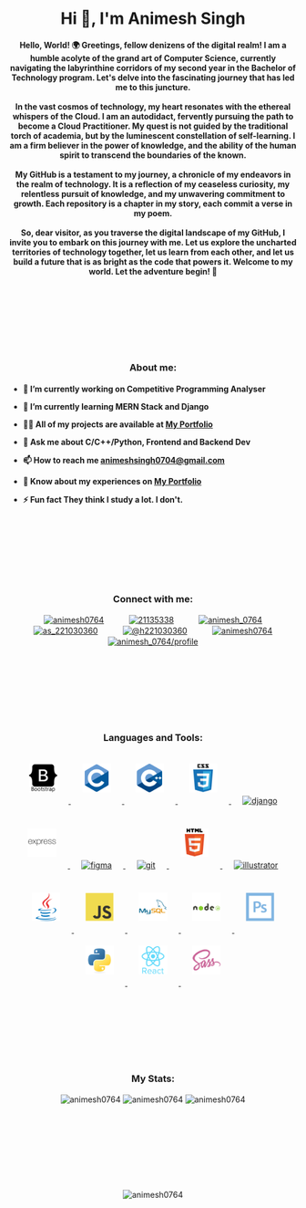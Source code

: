 <!-- **Hey👋🏻**

![Visitor](https://visitor-badge.laobi.icu/badge?page_id=Animesh0764_README.md)

![Overall Stats](https://github-readme-stats.vercel.app/api?username=Animesh0764&count_private=true&show_icons=true&hide=contribs&theme=radical)

![Top Langs](https://github-readme-stats.vercel.app/api/top-langs/?username=Animesh0764&layout=compact)

<a href="mailto:YourEmail@gmail.com">![YourEmail@gmail.com](https://img.shields.io/badge/Gmail-D14836?style=for-the-badge&logo=gmail&logoColor=white)</a><a href="<LinkedInURL>">![LinkedIn](https://img.shields.io/badge/LinkedIn-0077B5?style=for-the-badge&logo=linkedin&logoColor=white)</a> -->



<h1 align="center">Hi 👋, I'm Animesh Singh</h1>
<h4 align="center">Hello, World! 🌍 Greetings, fellow denizens of the digital realm! I am a humble acolyte of the grand art of Computer Science, currently navigating the labyrinthine corridors of my second year in the Bachelor of Technology program. Let's delve into the fascinating journey that has led me to this juncture. <br><br> In the vast cosmos of technology, my heart resonates with the ethereal whispers of the Cloud. I am an autodidact, fervently pursuing the path to become a Cloud Practitioner. My quest is not guided by the traditional torch of academia, but by the luminescent constellation of self-learning. I am a firm believer in the power of knowledge, and the ability of the human spirit to transcend the boundaries of the known. <br><br> My GitHub is a testament to my journey, a chronicle of my endeavors in the realm of technology. It is a reflection of my ceaseless curiosity, my relentless pursuit of knowledge, and my unwavering commitment to growth. Each repository is a chapter in my story, each commit a verse in my poem. <br><br> So, dear visitor, as you traverse the digital landscape of my GitHub, I invite you to embark on this journey with me. Let us explore the uncharted territories of technology together, let us learn from each other, and let us build a future that is as bright as the code that powers it. Welcome to my world. Let the adventure begin! 🚀</h3>

##

<h3 align="center" style="margin-top: 150px">About me:</h3>


<h4>

- 🔭 I’m currently working on **Competitive Programming Analyser**

- 🌱 I’m currently learning **MERN Stack and Django**

- 👨‍💻 All of my projects are available at [My Portfolio](https://animesh-singh.netlify.app/)

- 💬 Ask me about **C/C++/Python, Frontend and Backend Dev**

- 📫 How to reach me **animeshsingh0704@gmail.com**

- 📄 Know about my experiences on [My Portfolio](https://animesh-singh.netlify.app/)

- ⚡ Fun fact **They think I study a lot. I don't.**


##

<h3 align="center" style="margin-top: 150px">Connect with me:</h3>
<p align="center">
<a href="https://dev.to/animesh0764" style="padding: 20px" target="blank"><img align="center" src="https://raw.githubusercontent.com/rahuldkjain/github-profile-readme-generator/master/src/images/icons/Social/devto.svg" alt="animesh0764" height="40" width="50" /></a>
<a href="https://stackoverflow.com/users/21135338"  style="padding: 20px" target="blank"><img align="center" src="https://raw.githubusercontent.com/rahuldkjain/github-profile-readme-generator/master/src/images/icons/Social/stack-overflow.svg" alt="21135338" height="40" width="50" /></a>
<a href="https://instagram.com/animesh_0764"  style="padding: 20px" target="blank"><img align="center" src="https://raw.githubusercontent.com/rahuldkjain/github-profile-readme-generator/master/src/images/icons/Social/instagram.svg" alt="animesh_0764" height="40" width="50" /></a>
<a href="https://www.codechef.com/users/as_221030360"  style="padding: 20px" target="blank"><img align="center" src="https://cdn.jsdelivr.net/npm/simple-icons@3.1.0/icons/codechef.svg" alt="as_221030360" height="40" width="50" /></a>
<a href="https://www.hackerrank.com/@h221030360"  style="padding: 20px" target="blank"><img align="center" src="https://raw.githubusercontent.com/rahuldkjain/github-profile-readme-generator/master/src/images/icons/Social/hackerrank.svg" alt="@h221030360" height="40" width="50" /></a>
<a href="https://www.leetcode.com/animesh0764"  style="padding: 20px" target="blank"><img align="center" src="https://raw.githubusercontent.com/rahuldkjain/github-profile-readme-generator/master/src/images/icons/Social/leet-code.svg" alt="animesh0764" height="40" width="50" /></a>
<a href="https://auth.geeksforgeeks.org/user/animesh_0764/profile"  style="padding: 20px" target="blank"><img align="center" src="https://raw.githubusercontent.com/rahuldkjain/github-profile-readme-generator/master/src/images/icons/Social/geeks-for-geeks.svg" alt="animesh_0764/profile" height="40" width="50" /></a>
</p>

##

<h3 align="center"  style="margin-top: 150px">Languages and Tools:</h3>
<p align="center"> <a href="https://getbootstrap.com" target="_blank" rel="noreferrer"> <img style="padding: 20px"src="https://raw.githubusercontent.com/devicons/devicon/master/icons/bootstrap/bootstrap-plain-wordmark.svg" alt="bootstrap" height="50" width="50"/> </a> <a href="https://www.cprogramming.com/" target="_blank" rel="noreferrer"> <img style="padding: 20px" src="https://raw.githubusercontent.com/devicons/devicon/master/icons/c/c-original.svg" alt="c" height="50" width="50"/> </a> <a href="https://www.w3schools.com/cpp/" target="_blank" rel="noreferrer"> <img style="padding: 20px" src="https://raw.githubusercontent.com/devicons/devicon/master/icons/cplusplus/cplusplus-original.svg" alt="cplusplus" height="50" width="50"/> </a> <a href="https://www.w3schools.com/css/" target="_blank" rel="noreferrer"> <img style="padding: 20px" src="https://raw.githubusercontent.com/devicons/devicon/master/icons/css3/css3-original-wordmark.svg" alt="css3" height="50" width="50"/> </a> <a href="https://www.djangoproject.com/" target="_blank" rel="noreferrer"> <img style="padding: 20px" src="https://cdn.worldvectorlogo.com/logos/django.svg" alt="django" height="50" width="50"/> </a> <a href="https://expressjs.com" target="_blank" rel="noreferrer"> <img style="padding: 20px" src="https://raw.githubusercontent.com/devicons/devicon/master/icons/express/express-original-wordmark.svg" alt="express" height="50" width="50"/> </a> <a href="https://www.figma.com/" target="_blank" rel="noreferrer"> <img style="padding: 20px" src="https://www.vectorlogo.zone/logos/figma/figma-icon.svg" alt="figma" height="50" width="50"/> </a> <a href="https://git-scm.com/" target="_blank" rel="noreferrer"> <img style="padding: 20px" src="https://www.vectorlogo.zone/logos/git-scm/git-scm-icon.svg" alt="git" height="50" width="50"/> </a> <a href="https://www.w3.org/html/" target="_blank" rel="noreferrer"> <img style="padding: 20px" src="https://raw.githubusercontent.com/devicons/devicon/master/icons/html5/html5-original-wordmark.svg" alt="html5" height="50" width="50"/> </a> <a href="https://www.adobe.com/in/products/illustrator.html" target="_blank" rel="noreferrer"> <img style="padding: 20px" src="https://www.vectorlogo.zone/logos/adobe_illustrator/adobe_illustrator-icon.svg" alt="illustrator" height="50" width="50"/> </a> <a href="https://www.java.com" target="_blank" rel="noreferrer"> <img style="padding: 20px" src="https://raw.githubusercontent.com/devicons/devicon/master/icons/java/java-original.svg" alt="java" height="50" width="50"/> </a> <a href="https://developer.mozilla.org/en-US/docs/Web/JavaScript" target="_blank" rel="noreferrer"> <img style="padding: 20px" src="https://raw.githubusercontent.com/devicons/devicon/master/icons/javascript/javascript-original.svg" alt="javascript" height="50" width="50"/> </a> <a href="https://www.mysql.com/" target="_blank" rel="noreferrer"> <img style="padding: 20px" src="https://raw.githubusercontent.com/devicons/devicon/master/icons/mysql/mysql-original-wordmark.svg" alt="mysql" height="50" width="50"/> </a> <a href="https://nodejs.org" target="_blank" rel="noreferrer"> <img style="padding: 20px" src="https://raw.githubusercontent.com/devicons/devicon/master/icons/nodejs/nodejs-original-wordmark.svg" alt="nodejs" height="50" width="50"/> </a> <a href="https://www.photoshop.com/en" target="_blank" rel="noreferrer"> <img style="padding: 20px" src="https://raw.githubusercontent.com/devicons/devicon/master/icons/photoshop/photoshop-line.svg" alt="photoshop" height="50" width="50"/> </a> <a href="https://www.python.org" target="_blank" rel="noreferrer"> <img style="padding: 20px" src="https://raw.githubusercontent.com/devicons/devicon/master/icons/python/python-original.svg" alt="python" height="50" width="50"/> </a> <a href="https://reactjs.org/" target="_blank" rel="noreferrer"> <img style="padding: 20px" src="https://raw.githubusercontent.com/devicons/devicon/master/icons/react/react-original-wordmark.svg" alt="react" height="50" width="50"/> </a> <a href="https://sass-lang.com" target="_blank" rel="noreferrer"> <img style="padding: 20px" src="https://raw.githubusercontent.com/devicons/devicon/master/icons/sass/sass-original.svg" alt="sass" height="50" width="50"/> </a> </p>

##
<h3 align="center" style="margin-top: 150px">My Stats:</h3>

<p align="center">
<span>
<img align="center" src="https://github-readme-stats.vercel.app/api/top-langs?username=animesh0764&show_icons=true&locale=en&layout=compact&theme=radical" alt="animesh0764" />
<img align="center" src="https://github-readme-stats.vercel.app/api?username=animesh0764&show_icons=true&locale=en&theme=radical" alt="animesh0764" />
<img align="center" src="https://github-readme-streak-stats.herokuapp.com/?user=animesh0764&" alt="animesh0764" /></span></p>

##

<p align="center" style="margin-top: 150px"> <img src="https://komarev.com/ghpvc/?username=animesh0764&label=Profile%20visits&color=blueviolet&style=for-the-badge" height="70" alt="animesh0764" /> </p>
